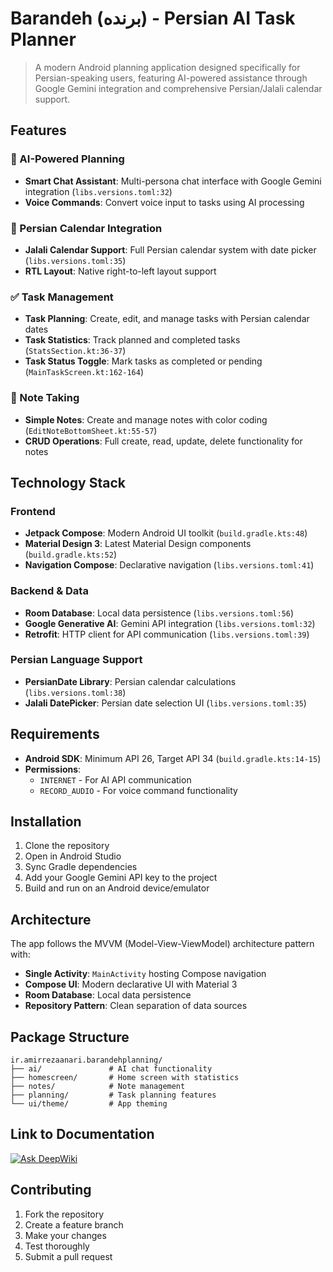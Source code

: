 # Barandeh (برنده) - Persian AI Task Planner

> A modern Android planning application designed specifically for Persian-speaking users, featuring AI-powered assistance through Google Gemini integration and comprehensive Persian/Jalali calendar support.

## Features

### 🤖 AI-Powered Planning

  * **Smart Chat Assistant**: Multi-persona chat interface with Google Gemini integration (`libs.versions.toml:32`)
  * **Voice Commands**: Convert voice input to tasks using AI processing

### 📅 Persian Calendar Integration

  * **Jalali Calendar Support**: Full Persian calendar system with date picker (`libs.versions.toml:35`)
  * **RTL Layout**: Native right-to-left layout support

### ✅ Task Management

  * **Task Planning**: Create, edit, and manage tasks with Persian calendar dates
  * **Task Statistics**: Track planned and completed tasks (`StatsSection.kt:36-37`)
  * **Task Status Toggle**: Mark tasks as completed or pending (`MainTaskScreen.kt:162-164`)

### 📝 Note Taking

  * **Simple Notes**: Create and manage notes with color coding (`EditNoteBottomSheet.kt:55-57`)
  * **CRUD Operations**: Full create, read, update, delete functionality for notes

## Technology Stack

### Frontend

  * **Jetpack Compose**: Modern Android UI toolkit (`build.gradle.kts:48`)
  * **Material Design 3**: Latest Material Design components (`build.gradle.kts:52`)
  * **Navigation Compose**: Declarative navigation (`libs.versions.toml:41`)

### Backend & Data

  * **Room Database**: Local data persistence (`libs.versions.toml:56`)
  * **Google Generative AI**: Gemini API integration (`libs.versions.toml:32`)
  * **Retrofit**: HTTP client for API communication (`libs.versions.toml:39`)

### Persian Language Support

  * **PersianDate Library**: Persian calendar calculations (`libs.versions.toml:38`)
  * **Jalali DatePicker**: Persian date selection UI (`libs.versions.toml:35`)

## Requirements

  * **Android SDK**: Minimum API 26, Target API 34 (`build.gradle.kts:14-15`)
  * **Permissions**:
      * `INTERNET` - For AI API communication
      * `RECORD_AUDIO` - For voice command functionality

## Installation

1.  Clone the repository
2.  Open in Android Studio
3.  Sync Gradle dependencies
4.  Add your Google Gemini API key to the project
5.  Build and run on an Android device/emulator

## Architecture

The app follows the MVVM (Model-View-ViewModel) architecture pattern with:

  * **Single Activity**: `MainActivity` hosting Compose navigation
  * **Compose UI**: Modern declarative UI with Material 3
  * **Room Database**: Local data persistence
  * **Repository Pattern**: Clean separation of data sources

## Package Structure

```
ir.amirrezaanari.barandehplanning/
├── ai/               # AI chat functionality
├── homescreen/       # Home screen with statistics
├── notes/            # Note management
├── planning/         # Task planning features
└── ui/theme/         # App theming
```
## Link to Documentation
[![Ask DeepWiki](https://deepwiki.com/badge.svg)](https://deepwiki.com/amirreza-anari/Barandeh)

## Contributing

1.  Fork the repository
2.  Create a feature branch
3.  Make your changes
4.  Test thoroughly
5.  Submit a pull request
